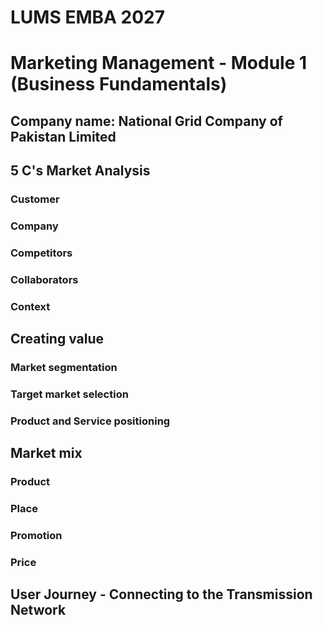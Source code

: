 # LUMS EMBA 2027
# Marketing Management - Module 1 (Business Fundamentals)
## Company name: National Grid Company of Pakistan Limited
## 5 C's Market Analysis 
### Customer
### Company
### Competitors
### Collaborators
### Context
## Creating value
### Market segmentation 
### Target market selection
### Product and Service positioning
## Market mix
### Product
### Place
### Promotion
### Price
## User Journey - Connecting to the Transmission Network
